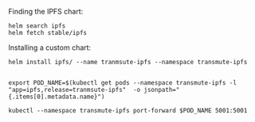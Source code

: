 

Finding the IPFS chart:

```
helm search ipfs
helm fetch stable/ipfs 
```

Installing a custom chart:

```
helm install ipfs/ --name tranmsute-ipfs --namespace transmute-ipfs


export POD_NAME=$(kubectl get pods --namespace transmute-ipfs -l "app=ipfs,release=tranmsute-ipfs"  -o jsonpath="{.items[0].metadata.name}")

kubectl --namespace transmute-ipfs port-forward $POD_NAME 5001:5001
```